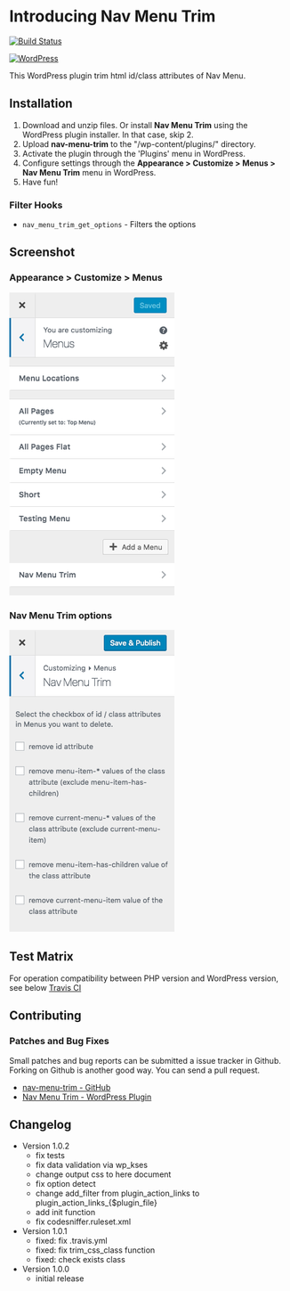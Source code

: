 # Introducing Nav Menu Trim

[![Build Status](https://travis-ci.org/thingsym/nav-menu-trim.svg?branch=master)](https://travis-ci.org/thingsym/nav-menu-trim)

[![WordPress](https://img.shields.io/wordpress/v/nav-menu-trim.svg)](https://wordpress.org/plugins/nav-menu-trim/)

This WordPress plugin trim html id/class attributes of Nav Menu.

## Installation

1. Download and unzip files. Or install **Nav Menu Trim** using the WordPress plugin installer. In that case, skip 2.
2. Upload **nav-menu-trim** to the "/wp-content/plugins/" directory.
3. Activate the plugin through the 'Plugins' menu in WordPress.
4. Configure settings through the **Appearance > Customize > Menus > Nav Menu Trim** menu in WordPress.
5. Have fun!

### Filter Hooks

* `nav_menu_trim_get_options` - Filters the options

## Screenshot

### Appearance > Customize > Menus
<img src="screenshot-1.png">

### Nav Menu Trim options
<img src="screenshot-2.png">

## Test Matrix

For operation compatibility between PHP version and WordPress version, see below [Travis CI](https://travis-ci.org/thingsym/nav-menu-trim)

## Contributing

### Patches and Bug Fixes

Small patches and bug reports can be submitted a issue tracker in Github. Forking on Github is another good way. You can send a pull request.

* [nav-menu-trim - GitHub](https://github.com/thingsym/nav-menu-trim)
* [Nav Menu Trim - WordPress Plugin](https://wordpress.org/plugins/nav-menu-trim/)

## Changelog

* Version 1.0.2
	* fix tests
	* fix data validation via wp_kses
	* change output css to here document
	* fix option detect
	* change add_filter from plugin_action_links to plugin_action_links_{$plugin_file}
	* add init function
	* fix codesniffer.ruleset.xml
* Version 1.0.1
	* fixed: fix .travis.yml
	* fixed: fix trim_css_class function
	* fixed: check exists class
* Version 1.0.0
	* initial release
